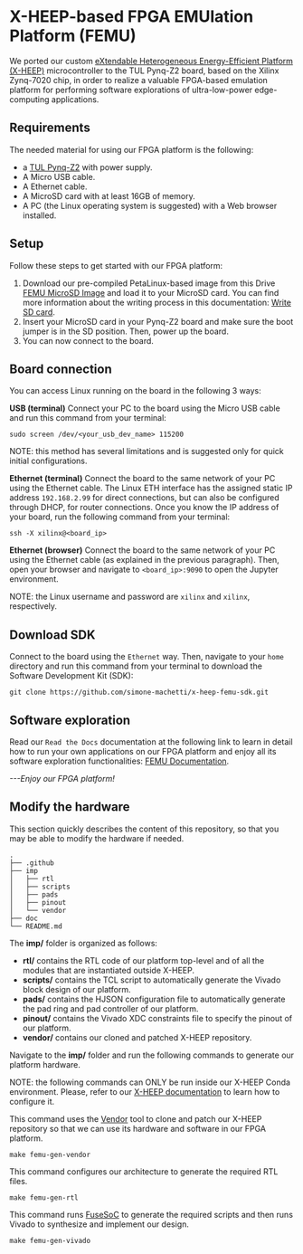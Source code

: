 # X-HEEP-based FPGA EMUlation Platform (FEMU)

We ported our custom [eXtendable Heterogeneous Energy-Efficient Platform (X-HEEP)](https://github.com/esl-epfl/x-heep) microcontroller to the TUL Pynq-Z2 board, based on the Xilinx Zynq-7020 chip, in order to realize a valuable FPGA-based emulation platform for performing software explorations of ultra-low-power edge-computing applications.

## Requirements

The needed material for using our FPGA platform is the following:

 - a [TUL Pynq-Z2](https://www.tulembedded.com/fpga/ProductsPYNQ-Z2.html) with power supply.
 - A Micro USB cable.
 - A Ethernet cable.
 - A MicroSD card with at least 16GB of memory.
 - A PC (the Linux operating system is suggested) with a Web browser installed.

## Setup

Follow these steps to get started with our FPGA platform:

 1. Download our pre-compiled PetaLinux-based image from this Drive [FEMU MicroSD Image](http://tiny.cc/femu_microsd_image) and load it to your MicroSD card. You can find more information about the writing process in this documentation: [Write SD card](https://pynq.readthedocs.io/en/latest/appendix/sdcard.html).
 2. Insert your MicroSD card in your Pynq-Z2 board and make sure the boot jumper is in the SD position. Then, power up the board.
 3. You can now connect to the board.

## Board connection

You can access Linux running on the board in the following 3 ways:

**USB (terminal)**
Connect your PC to the board using the Micro USB cable and run this command from your terminal:
```
sudo screen /dev/<your_usb_dev_name> 115200
```
NOTE: this method has several limitations and is suggested only for quick initial configurations.

**Ethernet (terminal)**
Connect the board to the same network of your PC using the Ethernet cable. The Linux ETH interface has the assigned static IP address `192.168.2.99` for direct connections, but can also be configured through DHCP, for router connections. Once you know the IP address of your board, run the following command from your terminal:
```
ssh -X xilinx@<board_ip>
```
**Ethernet (browser)**
Connect the board to the same network of your PC using the Ethernet cable (as explained in the previous paragraph). Then, open your browser and navigate to `<board_ip>:9090` to open the Jupyter environment.

NOTE: the Linux username and password are `xilinx` and `xilinx`, respectively.

## Download SDK

Connect to the board using the `Ethernet` way. Then, navigate to your `home` directory and run this command from your terminal to download the Software Development Kit (SDK):
```
git clone https://github.com/simone-machetti/x-heep-femu-sdk.git
```

## Software exploration

Read our `Read the Docs` documentation at the following link to learn in detail how to run your own applications on our FPGA platform and enjoy all its software exploration functionalities: [FEMU Documentation](http://tiny.cc/femu_documentation).

*---Enjoy our FPGA platform!*

## Modify the hardware

This section quickly describes the content of this repository, so that you may be able to modify the hardware if needed.

    .
    ├── .github
    ├── imp
    │   ├── rtl
    │   ├── scripts
    │   ├── pads
    │   ├── pinout
    │   └── vendor
    ├── doc
    └── README.md

The **imp/** folder is organized as follows:

 - **rtl/** contains the RTL code of our platform top-level and of all the modules that are instantiated outside X-HEEP.
 - **scripts/** contains the TCL script to automatically generate the Vivado block design of our platform.
 - **pads/** contains the HJSON configuration file to automatically generate the pad ring and pad controller of our platform.
 - **pinout/** contains the Vivado XDC constraints file to specify the pinout of our platform.
 - **vendor/** contains our cloned and patched X-HEEP repository.

Navigate to the **imp/** folder and run the following commands to generate our platform hardware.

NOTE: the following commands can ONLY be run inside our X-HEEP Conda environment. Please, refer to our [X-HEEP documentation](https://github.com/esl-epfl/x-heep) to learn how to configure it.

This command uses the [Vendor](https://docs.opentitan.org/doc/ug/vendor_hw/) tool to clone and patch our X-HEEP repository so that we can use its hardware and software in our FPGA platform.
```
make femu-gen-vendor
```
This command configures our architecture to generate the required RTL files.
```
make femu-gen-rtl
```
This command runs [FuseSoC](https://github.com/olofk/fusesoc) to generate the required scripts and then runs Vivado to synthesize and implement our design.
```
make femu-gen-vivado
```
